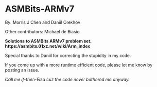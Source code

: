 # ASMBits-ARMv7

By: Morris J Chen and Daniil Orekhov

Other contributors: Michael de Biasio

<p>
  <b>
    Solutions to ASMBits ARMv7 problem set.
    https://asmbits.01xz.net/wiki/Arm_index
  </b>
</p>

Special thanks to Daniil for correcting the stupidity in my code.

If you come up with a more runtime efficient code, please let me know by posting an issue.

<i>Call me if-then-Elsa cuz the code never bothered me anyway.</i>
